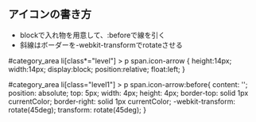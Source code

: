 # 

## アイコンの書き方

- blockで入れ物を用意して、:beforeで線を引く
- 斜線はボーダーを-webkit-transformでrotateさせる


#category_area li[class*="level"] > p  span.icon-arrow {
    height:14px;
    width:14px;
    display:block;
    position:relative;
    float:left;
}

#category_area li[class="level1"] > p  span.icon-arrow:before{
content: '';
  position: absolute;
  top: 5px;
  width: 4px;
  height: 4px;
  border-top: solid 1px currentColor;
  border-right: solid 1px currentColor;
  -webkit-transform: rotate(45deg);
          transform: rotate(45deg);
}
